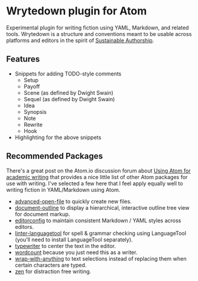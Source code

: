 # Wrytedown plugin for Atom

Experimental plugin for writing fiction using YAML, Markdown, and related
tools. Wrytedown is a structure and conventions meant to be usable across
platforms and editors in the spirit of [Sustainable Authorship](https://programminghistorian.org/en/lessons/sustainable-authorship-in-plain-text-using-pandoc-and-markdown).

## Features

* Snippets for adding TODO-style comments
  * Setup
  * Payoff
  * Scene (as defined by Dwight Swain)
  * Sequel (as defined by Dwight Swain)
  * Idea
  * Synopsis
  * Note
  * Rewrite
  * Hook
* Highlighting for the above snippets

## Recommended Packages

There's a great post on the Atom.io discussion forum about
[Using Atom for academic writing](https://discuss.atom.io/t/using-atom-for-academic-writing/19222)
that provides a nice little list of other Atom packages for use with
writing. I've selected a few here that I feel apply equally well to
writing fiction in YAML/Markdown using Atom.

* [advanced-open-file](https://atom.io/packages/advanced-open-file) to
  quickly create new files.
* [document-outline](https://atom.io/packages/document-outline) to
  display a hierarchical, interactive outline tree view for document
  markup.
* [editorconfig](https://atom.io/packages/editorconfig) to maintain
  consistent Markdown / YAML styles across editors.
* [linter-languagetool](https://atom.io/packages/linter-languagetool) for
  spell & grammar checking using LanguageTool (you'll need to install
  LanguageTool separately).
* [typewriter](https://atom.io/packages/typewriter) to center the
  text in the editor.
* [wordcount](https://atom.io/packages/wordcount) because you just
  need this as a writer.
* [wrap-with-anything](https://atom.io/packages/wrap-with-anything) to
  text selections instead of replacing them when certain characters are
  typed.
* [zen](https://atom.io/packages/Zen) for distraction free writing.
